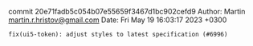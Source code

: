 commit 20e71fadb5c054b07e55659f3467d1bc902cefd9
Author: Martin <martin.r.hristov@gmail.com>
Date:   Fri May 19 16:03:17 2023 +0300

    fix(ui5-token): adjust styles to latest specification (#6996)

